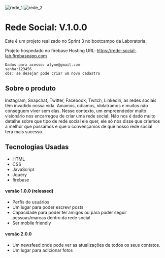 ![rede_1](https://user-images.githubusercontent.com/39528553/48037816-3015b980-e155-11e8-8595-c008858aecea.PNG)
![rede_2](https://user-images.githubusercontent.com/39528553/48037898-766b1880-e155-11e8-8caf-de5405a202f2.PNG)

# Rede Social: V.1.0.0

Este é um projeto realizado no Sprint 3 no bootcampo da Laboratoria.

Projeto hospedado no firebase Hosting URL: https://rede-social-lab.firebaseapp.com

```
Dados para acesso: alyne@gmail.com 
senha:123456 
obs: se desejar pode criar um novo cadastro
```

## Sobre o produto

Instagram, Snapchat, Twitter, Facebook, Twitch, Linkedin, as redes sociais têm invadido nossa vida. Amamos, odiamos, idolatramos e muitos não conseguem viver sem elas. Nesse contexto, um empreendedor muito visionário nos encarregou de criar uma rede social. Não nos é dado muito detalhe sobre que tipo de rede social ele quer, ele só nos disse que criemos a melhor que possamos e que o convençamos de que nosso rede social terá mais sucesso.

## Tecnologias Usadas

- HTML
- CSS
- JavaScript
- Jquery
- firebase

#### versão 1.0.0 (released)

- Perfis de usuários
- Um lugar para poder escrevr posts
- Capacidade para poder ter amigos ou para poder seguir pessoas/marcas dentro da rede social
- Ser mobile friendly

#### versão 2.0.0 

- Um newsfeed onde pode ver as atualizações de todos os seus contatos. 
- Um lugar para adicionar fotos
